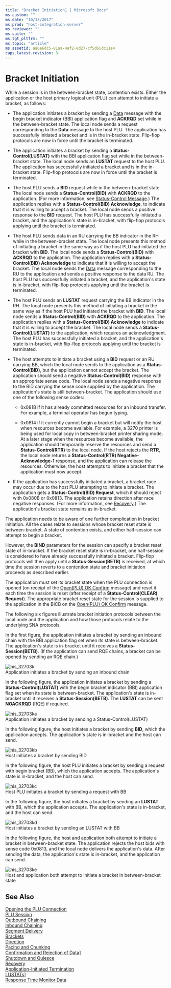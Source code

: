 ```yaml
---
title: "Bracket Initiation1 | Microsoft Docs"
ms.custom: ""
ms.date: "10/13/2017"
ms.prod: "host-integration-server"
ms.reviewer: ""
ms.suite: ""
ms.tgt_pltfrm: ""
ms.topic: "article"
ms.assetid: aa6e6dc5-81aa-4af2-8d27-cf5d65dc11e4
caps.latest.revision: 3
---
```

# Bracket Initiation
While a session is in the between-bracket state, contention exists. Either the application or the host primary logical unit (PLU) can attempt to initiate a bracket, as follows:  
  
-   The application initiates a bracket by sending a [Data](../Topic/Data2.md) message with the begin bracket indicator (BBI) application flag and **ACKRQD** set while in the between-bracket state. The local node sends a request corresponding to the **Data** message to the host PLU. The application has successfully initiated a bracket and is in the in-bracket state. Flip-flop protocols are now in force until the bracket is terminated.  
  
-   The application initiates a bracket by sending a **Status-Control(LUSTAT)** with the BBI application flag set while in the between-bracket state. The local node sends an **LUSTAT** request to the host PLU. The application has successfully initiated a bracket and is in the in-bracket state. Flip-flop protocols are now in force until the bracket is terminated.  
  
-   The host PLU sends a **BID** request while in the between-bracket state. The local node sends a **Status-Control(BID)** with **ACKRQD** to the application. (For more information, see [Status-Control Message](../core/status-control-message.md).) The application replies with a **Status-Control(BID) Acknowledge**, to indicate that it is willing to accept a bracket. The local node sends a positive response to the **BID** request. The host PLU has successfully initiated a bracket, and the application's state is in-bracket, with flip-flop protocols applying until the bracket is terminated.  
  
-   The host PLU sends data in an RU carrying the BB indicator in the RH while in the between-bracket state. The local node presents this method of initiating a bracket in the same way as if the host PLU had initiated the bracket with **BID**. The local node sends a **Status-Control(BID)** with **ACKRQD** to the application. The application replies with a **Status-Control(BID) Acknowledge** to indicate that it is willing to accept the bracket. The local node sends the [Data](../Topic/Data2.md) message corresponding to the RU to the application and sends a positive response to the data RU. The host PLU has successfully initiated a bracket, and the application's state is in-bracket, with flip-flop protocols applying until the bracket is terminated.  
  
-   The host PLU sends an **LUSTAT** request carrying the BB indicator in the RH. The local node presents this method of initiating a bracket in the same way as if the host PLU had initiated the bracket with **BID**. The local node sends a **Status-Control(BID)** with **ACKRQD** to the application. The application replies with a **Status-Control(BID) Acknowledge** to indicate that it is willing to accept the bracket. The local node sends a **Status-Control(LUSTAT)** to the application, which requires an acknowledgment. The host PLU has successfully initiated a bracket, and the application's state is in-bracket, with flip-flop protocols applying until the bracket is terminated.  
  
-   The host attempts to initiate a bracket using a **BID** request or an RU carrying BB, which the local node sends to the application as a **Status-Control(BID)**, but the application cannot accept the bracket. The application should send a negative **Status-Control(BID)** response with an appropriate sense code. The local node sends a negative response to the BID carrying the sense code supplied by the application. The application's state is still between-bracket. The application should use one of the following sense codes:  
  
    -   0x081B if it has already committed resources for an inbound transfer. For example, a terminal operator has begun typing.  
  
    -   0x0814 if it currently cannot begin a bracket but will notify the host when resources become available. For example, a 3270 printer is being used for local copy in between-bracket printer sharing mode. At a later stage when the resources become available, the application should temporarily reserve the resources and send a **Status-Control(RTR)** to the local node. If the host rejects the **RTR**, the local node returns a **Status-Control(RTR) Negative-Acknowledge-1** response, and the application can release the resources. Otherwise, the host attempts to initiate a bracket that the application must now accept.  
  
-   If the application has successfully initiated a bracket, a bracket race may occur due to the host PLU attempting to initiate a bracket. The application gets a **Status-Control(BID) Request**, which it should reject with 0x080B or 0x0813. The application retains direction after race negative responses. (For more information, see [Recovery](../core/recovery.md).) The application's bracket state remains as in-bracket.  
  
 The application needs to be aware of one further complication in bracket initiation. All the cases relate to sessions whose bracket reset state is between-bracket. A state of contention exists, and either half-session can attempt to begin a bracket.  
  
 However, the **BIND** parameters for the session can specify a bracket reset state of in-bracket. If the bracket reset state is in-bracket, one half-session is considered to have already successfully initiated a bracket. Flip-flop protocols will then apply until a **Status-Session(BETB)** is received, at which time the session reverts to a contention state and bracket initiation proceeds as described earlier.  
  
 The application must set its bracket state when the PLU connection is opened (on receipt of the [Open(PLU) OK Confirm](../Topic/Open\(PLU\)%20OConfirm2.md) message) and reset it each time the session is reset (after receipt of a **Status-Control(CLEAR) Request**). The appropriate bracket reset state for the session is supplied to the application in the BICB on the [Open(PLU) OK Confirm](../Topic/Open\(PLU\)%20OConfirm2.md) message.  
  
 The following six figures illustrate bracket initiation protocols between the local node and the application and how those protocols relate to the underlying SNA protocols.  
  
 In the first figure, the application initiates a bracket by sending an inbound chain with the BBI application flag set when its state is between-bracket. The application's state is in-bracket until it receives a **Status-Session(BETB)**. (If the application can send RQE chains, a bracket can be opened by sending an RQE chain.)  
  
 ![](../core/media/his-32703k.gif "his_32703k")  
Application initiates a bracket by sending an inbound chain  
  
 In the following figure, the application initiates a bracket by sending a **Status-Control(LUSTAT)** with the begin bracket indicator (BBI) application flag set when its state is between-bracket. The application's state is in-bracket until it receives a **Status-Session(BETB)**. The **LUSTAT** can be sent **NOACKRQD** (RQE) if required.  
  
 ![](../core/media/his-32703ka.gif "his_32703ka")  
Application initiates a bracket by sending a Status-Control(LUSTAT)  
  
 In the following figure, the host initiates a bracket by sending **BID**, which the application accepts. The application's state is in-bracket and the host can send.  
  
 ![](../core/media/his-32703kb.gif "his_32703kb")  
Host initiates a bracket by sending BID  
  
 In the following figure, the host PLU initiates a bracket by sending a request with begin bracket (BB), which the application accepts. The application's state is in-bracket, and the host can send.  
  
 ![](../core/media/his-32703kc.gif "his_32703kc")  
Host PLU initiates a bracket by sending a request with BB  
  
 In the following figure, the host initiates a bracket by sending an **LUSTAT** with BB, which the application accepts. The application's state is in-bracket, and the host can send.  
  
 ![](../core/media/his-32703kd.gif "his_32703kd")  
Host initiates a bracket by sending an LUSTAT with BB  
  
 In the following figure, the host and application both attempt to initiate a bracket in between-bracket state. The application rejects the host bids with sense code 0x0813, and the local node delivers the application's data. After sending the data, the application's state is in-bracket, and the application can send.  
  
 ![](../core/media/his-32703ke.gif "his_32703ke")  
Host and application both attempt to initiate a bracket in between-bracket state  
  
## See Also  
 [Opening the PLU Connection](../core/opening-the-plu-connection.md)   
 [PLU Session](../core/plu-session.md)   
 [Outbound Chaining](../core/outbound-chaining.md)   
 [Inbound Chaining](../core/inbound-chaining.md)   
 [Segment Delivery](../core/segment-delivery.md)   
 [Brackets](../core/brackets.md)   
 [Direction](../core/direction.md)   
 [Pacing and Chunking](../core/pacing-and-chunking.md)   
 [Confirmation and Rejection of Data\]](../core/confirmation-and-rejection-of-data].md)   
 [Shutdown and Quiesce](../core/shutdown-and-quiesce.md)   
 [Recovery](../core/recovery.md)   
 [Application-Initiated Termination](../core/application-initiated-termination.md)   
 [LUSTATs\]](../core/lustats].md)   
 [Response Time Monitor Data](../core/response-time-monitor-data.md)